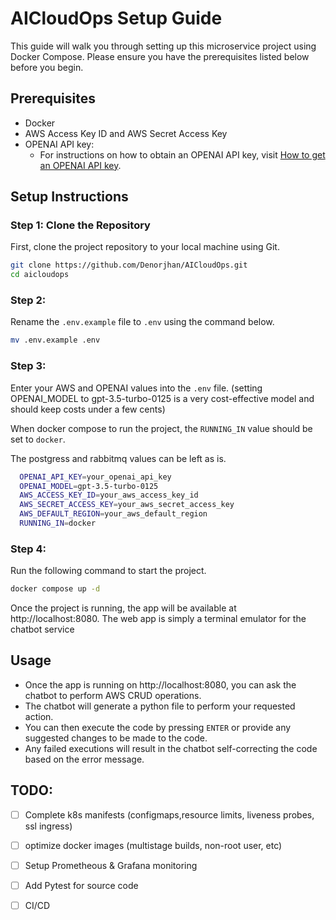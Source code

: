 # AICloudOps Setup Guide

This guide will walk you through setting up this microservice project using Docker Compose. Please ensure you have the prerequisites listed below before you begin.

## Prerequisites

- Docker
- AWS Access Key ID and AWS Secret Access Key
- OPENAI API key: 
  - For instructions on how to obtain an OPENAI API key, visit [How to get an OPENAI API key](https://www.maisieai.com/help/how-to-get-an-openai-api-key-for-chatgpt).

## Setup Instructions

### Step 1: Clone the Repository

First, clone the project repository to your local machine using Git.

```bash
git clone https://github.com/Denorjhan/AICloudOps.git
cd aicloudops
```

### Step 2: 
Rename the `.env.example` file to `.env` using the command below.

```bash
mv .env.example .env
```

### Step 3:
 Enter your AWS and OPENAI values into the `.env` file. (setting OPENAI_MODEL to gpt-3.5-turbo-0125 is a very cost-effective model and should keep costs under a few cents)

 When docker compose to run the project, the `RUNNING_IN` value should be set to `docker`.
 
 The postgress and rabbitmq values can be left as is.

 ```bash
   OPENAI_API_KEY=your_openai_api_key
   OPENAI_MODEL=gpt-3.5-turbo-0125
   AWS_ACCESS_KEY_ID=your_aws_access_key_id
   AWS_SECRET_ACCESS_KEY=your_aws_secret_access_key
   AWS_DEFAULT_REGION=your_aws_default_region
   RUNNING_IN=docker
 ```
### Step 4:

Run the following command to start the project.

```bash
docker compose up -d
```
Once the project is running, the app will be available at http://localhost:8080. The web app is simply a terminal emulator for the chatbot service

## Usage

- Once the app is running on http://localhost:8080, you can ask the chatbot to perform AWS CRUD operations.
- The chatbot will generate a python file to perform your requested action.
- You can then execute the code by pressing `ENTER` or provide any suggested changes to be made to the code.
- Any failed executions will result in the chatbot self-correcting the code based on the error message.


## TODO:
- [ ] Complete k8s manifests (configmaps,resource limits, liveness probes, ssl ingress)
- [ ] optimize docker images (multistage builds, non-root user, etc)
- [ ] Setup Prometheous & Grafana monitoring
- [ ] Add Pytest for source code
- [ ] CI/CD

